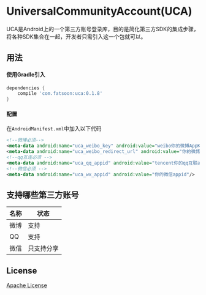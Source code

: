 # UniversalCommunityAccount(UCA)

UCA是Android上的一个第三方账号登录库，目的是简化第三方SDK的集成步骤，将各种SDK集合在一起，开发者只需引入这一个包就可以。

## 用法

#### 使用Gradle引入

```gradle
dependencies {
    compile 'com.fatsoon:uca:0.1.8'
}
```
#### 配置

在`AndroidManifest.xml`中加入以下代码
```xml
<!--微博必须-->
<meta-data android:name="uca_weibo_key" android:value="weibo你的微博AppKey"/><!--例如weibo1158881934-->
<meta-data android:name="uca_weibo_redirect_url" android:value="你的微博RedirectUrl"/>
<!--qq互连必须 -->
<meta-data android:name="uca_qq_appid" android:value="tencent你的qq互联appid"/>
<!--微信必须 -->
<meta-data android:name="uca_wx_appid" android:value="你的微信appid"/>
```





## 支持哪些第三方账号
| 名称 | 状态 |
|--------|--------|
|   微博  | 支持   |
|   QQ  | 支持   |
|   微信  | 只支持分享   |

## License
[Apache License](LICENSE)